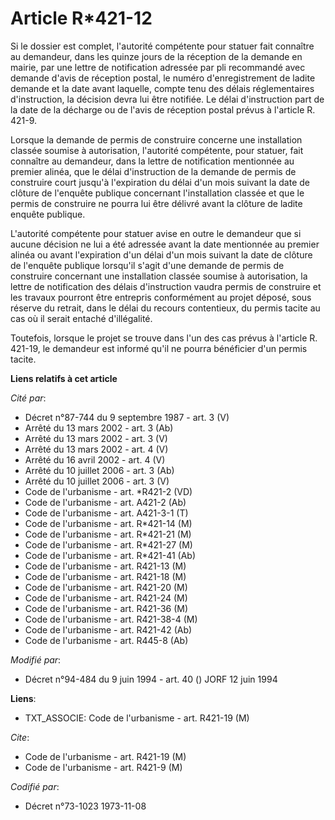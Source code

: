 # Article R*421-12

Si le dossier est complet, l'autorité compétente pour statuer fait connaître au demandeur, dans les quinze jours de la
réception de la demande en mairie, par une lettre de notification adressée par pli recommandé avec demande d'avis de
réception postal, le numéro d'enregistrement de ladite demande et la date avant laquelle, compte tenu des délais
réglementaires d'instruction, la décision devra lui être notifiée. Le délai d'instruction part de la date de la décharge ou
de l'avis de réception postal prévus à l'article R. 421-9.

Lorsque la demande de permis de construire concerne une installation classée soumise à autorisation, l'autorité compétente,
pour statuer, fait connaître au demandeur, dans la lettre de notification mentionnée au premier alinéa, que le délai
d'instruction de la demande de permis de construire court jusqu'à l'expiration du délai d'un mois suivant la date de clôture
de l'enquête publique concernant l'installation classée et que le permis de construire ne pourra lui être délivré avant la
clôture de ladite enquête publique.

L'autorité compétente pour statuer avise en outre le demandeur que si aucune décision ne lui a été adressée avant la date
mentionnée au premier alinéa ou avant l'expiration d'un délai d'un mois suivant la date de clôture de l'enquête publique
lorsqu'il s'agit d'une demande de permis de construire concernant une installation classée soumise à autorisation, la lettre
de notification des délais d'instruction vaudra permis de construire et les travaux pourront être entrepris conformément au
projet déposé, sous réserve du retrait, dans le délai du recours contentieux, du permis tacite au cas où il serait entaché
d'illégalité.

Toutefois, lorsque le projet se trouve dans l'un des cas prévus à l'article R. 421-19, le demandeur est informé qu'il ne
pourra bénéficier d'un permis tacite.

**Liens relatifs à cet article**

_Cité par_:

  - Décret n°87-744 du 9 septembre 1987 - art. 3 (V)
  - Arrêté du 13 mars 2002 - art. 3 (Ab)
  - Arrêté du 13 mars 2002 - art. 3 (V)
  - Arrêté du 13 mars 2002 - art. 4 (V)
  - Arrêté du 16 avril 2002 - art. 4 (V)
  - Arrêté du 10 juillet 2006 - art. 3 (Ab)
  - Arrêté du 10 juillet 2006 - art. 3 (V)
  - Code de l'urbanisme - art. *R421-2 (VD)
  - Code de l'urbanisme - art. A421-2 (Ab)
  - Code de l'urbanisme - art. A421-3-1 (T)
  - Code de l'urbanisme - art. R*421-14 (M)
  - Code de l'urbanisme - art. R*421-21 (M)
  - Code de l'urbanisme - art. R*421-27 (M)
  - Code de l'urbanisme - art. R*421-41 (Ab)
  - Code de l'urbanisme - art. R421-13 (M)
  - Code de l'urbanisme - art. R421-18 (M)
  - Code de l'urbanisme - art. R421-20 (M)
  - Code de l'urbanisme - art. R421-24 (M)
  - Code de l'urbanisme - art. R421-36 (M)
  - Code de l'urbanisme - art. R421-38-4 (M)
  - Code de l'urbanisme - art. R421-42 (Ab)
  - Code de l'urbanisme - art. R445-8 (Ab)

_Modifié par_:

  - Décret n°94-484 du 9 juin 1994 - art. 40 () JORF 12 juin 1994

**Liens**:

  - TXT_ASSOCIE: Code de l'urbanisme - art. R421-19 (M)

_Cite_:

  - Code de l'urbanisme - art. R421-19 (M)
  - Code de l'urbanisme - art. R421-9 (M)

_Codifié par_:

  - Décret n°73-1023 1973-11-08
